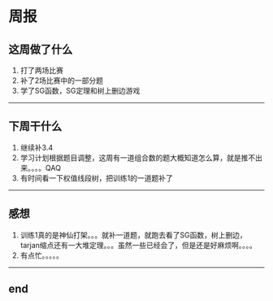 # 周报
## 这周做了什么
1. 打了两场比赛
2. 补了2场比赛中的一部分题
3. 学了SG函数，SG定理和树上删边游戏
---

## 下周干什么
1. 继续补3.4
2. 学习计划根据题目调整，这周有一道组合数的题大概知道怎么算，就是推不出来。。。。QAQ
3. 有时间看一下权值线段树，把训练1的一道题补了
---

## 感想
1. 训练1真的是神仙打架。。。就补一道题，就跑去看了SG函数，树上删边，tarjan缩点还有一大堆定理。。。虽然一些已经会了，但是还是好麻烦啊。。。。
2. 有点忙。。。。。
---

## end
